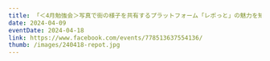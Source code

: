 ```yaml
---
title: 「＜4月勉強会＞写真で街の様子を共有するプラットフォーム「レポっと」の魅力を知ろう！」を開催します。
date: 2024-04-09
eventDate: 2024-04-18
link: https://www.facebook.com/events/778513637554136/
thumb: /images/240418-repot.jpg
---
```

